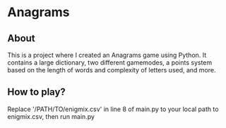 # Anagrams

## About
This is a project where I created an Anagrams game using Python. It contains a large dictionary, two different gamemodes, a points system based on the length of words and complexity of letters used, and more.

## How to play?
Replace '/PATH/TO/enigmix.csv' in line 8 of main.py to your local path to enigmix.csv, then run main.py

